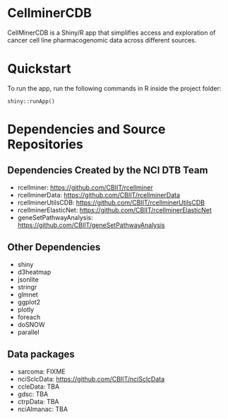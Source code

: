 # CellminerCDB
CellMinerCDB is a Shiny/R app that simplifies access and  exploration of cancer cell line pharmacogenomic data across different sources.

# Quickstart 
To run the app, run the following commands in R inside the project folder:
```
shiny::runApp()
```

# Dependencies and Source Repositories
## Dependencies Created by the NCI DTB Team 
* rcellminer: https://github.com/CBIIT/rcellminer
* rcellminerData: https://github.com/CBIIT/rcellminerData
* rcellminerUtilsCDB: https://github.com/CBIIT/rcellminerUtilsCDB
* rcellminerElasticNet: https://github.com/CBIIT/rcellminerElasticNet
* geneSetPathwayAnalysis: https://github.com/CBIIT/geneSetPathwayAnalysis

## Other Dependencies 
* shiny
* d3heatmap
* jsonlite
* stringr
* glmnet
* ggplot2
* plotly
* foreach
* doSNOW
* parallel

## Data packages 
* sarcoma: FIXME
* nciSclcData: https://github.com/CBIIT/nciSclcData
* ccleData: TBA
* gdsc: TBA
* ctrpData: TBA
* nciAlmanac: TBA 